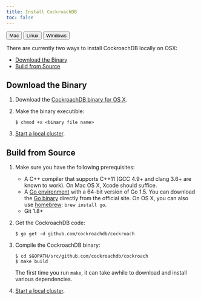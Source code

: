 ```yaml
---
title: Install CockroachDB
toc: false
---
```

<script>
$(document).ready(function(){
    $("#mac").click(function(){
        $("#macinstall").show();
        $("#linuxinstall").hide();
        $("#windowsinstall").hide();
    });
    $("#linux").click(function(){
        $("#linuxinstall").show();
        $("#macinstall").hide();
        $("#windowsinstall").hide();
    });
    $("#windows").click(function(){
        $("#windowsinstall").show();
        $("#macinstall").hide();
        $("#linuxinstall").hide();    
    });
});
</script>

<!--<script>
$(document).ready(function(){
$(".osbutton").click(function(){ $(".install").hide();});
    $("#mac").click(function(){
        $("#macinstall").show();
    });
    $("#linux").click(function(){
        $("#linuxinstall").show();
    });
    $("#windows").click(function(){
        $("#windowsinstall").show();
    });
});
</script>-->

<button id="mac">Mac</button>
<button id="linux">Linux</button>
<button id="windows">Windows</button>

<div id=macinstall>
<p>There are currently two ways to install CockroachDB locally on OSX:</p>

<ul>
<li><a href="#download-the-binary">Download the Binary</a></li>
<li><a href="#build-from-source">Build from Source</a></li>
</ul>

<h2 id="download-the-binary">Download the Binary</h2>

<ol>
<li><p>Download the <a href="http://cockroachlabs.com/download/osx">CockroachDB binary for OS X</a>.</p></li>
<li><p>Make the binary executible:</p>
<div class="highlight"><pre><code class="language-" data-lang="">$ chmod +x &lt;binary file name&gt;
</code></pre></div></li>
<li><p><a href="/start-a-local-cluster.html">Start a local cluster</a>. </p></li>
</ol>

<h2 id="build-from-source">Build from Source</h2>

<ol>
<li><p>Make sure you have the following prerequisites:</p>

<ul>
<li>A C++ compiler that supports C++11 (GCC 4.9+ and clang 3.6+ are known to work). On Mac OS X, Xcode should suffice. </li>
<li>A <a href="http://golang.org/doc/code.html">Go environment</a> with a 64-bit version of Go 1.5. You can download the <a href="https://golang.org/dl/">Go binary</a> directly from the official site. On OS X, you can also use <a href="http://brew.sh">homebrew</a>: <code>brew install go</code>. </li>
<li>Git 1.8+ </li>
</ul></li>
<li><p>Get the CockroachDB code:</p>
<div class="highlight"><pre><code class="language-bash" data-lang="bash"><span class="gp">$ </span>go get -d github.com/cockroachdb/cockroach
</code></pre></div></li>
<li><p>Compile the CockroachDB binary:</p>
<div class="highlight"><pre><code class="language-" data-lang="">$ cd $GOPATH/src/github.com/cockroachdb/cockroach
$ make build
</code></pre></div>
<p>The first time you run <code>make</code>, it can take awhile to download and install various dependencies.</p></li>
<li><p><a href="/start-a-local-cluster.html">Start a local cluster</a>. </p></li>
</ol>
</div>

<div id=linuxinstall style="display: none;">
<p>There are currently two ways to install CockroachDB locally on Linux:</p>

<ul>    
<li><a href="#download-the-binary-linux">Download the Binary</a></li>
<li><a href="#build-from-source-linux">Build from Source</a></li>
<li><a href="#use-docker-linux">Use Docker</a></li>
</ul>

<h2 id="download-the-binary-linux">Download the Binary</h2>

<ol>
<li><p>Download the <a href="http://cockroachlabs.com/download/osx">CockroachDB binary for OS X</a>.</p></li>
<li><p>Make the binary executible:</p>
<div class="highlight"><pre><code class="language-" data-lang="">$ chmod +x &lt;binary file name&gt;
</code></pre></div></li>
<li><p><a href="/start-a-local-cluster.html">Start a local cluster</a>. </p></li>
</ol>

<h2 id="build-from-source-linux">Build from Source</h2>

<ol>
<li><p>Make sure you have the following prerequisites:</p>

<ul>
<li>A C++ compiler that supports C++11 (GCC 4.9+ and clang 3.6+ are known to work). On Mac OS X, Xcode should suffice. </li>
<li>A <a href="http://golang.org/doc/code.html">Go environment</a> with a 64-bit version of Go 1.5. You can download the <a href="https://golang.org/dl/">Go binary</a> directly from the official site. On OS X, you can also use <a href="http://brew.sh">homebrew</a>: <code>brew install go</code>. </li>
<li>Git 1.8+ </li>
</ul></li>
<li><p>Get the CockroachDB code:</p>
<div class="highlight"><pre><code class="language-bash" data-lang="bash"><span class="gp">$ </span>go get -d github.com/cockroachdb/cockroach
</code></pre></div></li>
<li><p>Compile the CockroachDB binary:</p>
<div class="highlight"><pre><code class="language-" data-lang="">$ cd $GOPATH/src/github.com/cockroachdb/cockroach
$ make build
</code></pre></div>
<p>The first time you run <code>make</code>, it can take awhile to download and install various dependencies.</p></li>
<li><p><a href="/start-a-local-cluster.html">Start a local cluster</a>. </p></li>
</ol>

<h2 id="use-docker-linux">Use Docker</h2>

<ol>
<li><p><a href="https://docs.docker.com/engine/installation/ubuntulinux/">Install Docker</a>, as described in Docker&#39;s installation instructions for Linux.   </p></li>
<li><p>If you don&#39;t already have the Docker daemon running in the background, run:  </p>
<div class="highlight"><pre><code class="language-bash" data-lang="bash"><span class="gp">$ </span>sudo docker -d &amp;
</code></pre></div>
<div class="bs-callout bs-callout-info"> On Linux, Docker needs sudo privileges in order to work.</div></li>
<li><p>Pull the official CockroachDB image from <a href="https://hub.docker.com/r/cockroachdb/cockroach/">Docker Hub</a>:</p>
<div class="highlight"><pre><code class="language-bash" data-lang="bash"><span class="gp">$ </span>sudo docker pull cockroachdb/cockroach
</code></pre></div></li>
<li><p>Start a new Docker container and load the CockroachDB image into it:</p>
<div class="highlight"><pre><code class="language-bash" data-lang="bash"><span class="gp">$ </span>sudo docker run -t -i cockroachdb/cockroach shell
</code></pre></div></li>
<li><p><a href="/start-a-local-cluster.html">Start a local cluster</a>.  </p>

<p>When following the <a href="/start-a-local-cluster.html">start a local cluster</a> instructions, be sure to run the commands from within your Docker container. Also, it&#39;s simplest to start the built-in SQL client from within the same container as the CockroachDB cluster, but to do so, you&#39;ll have to start the cluster in the background by adding <code>&amp;</code> to the end of the command:</p>
<div class="highlight"><pre><code class="language-bash" data-lang="bash"><span class="gp">$ </span>./cockroach start --dev &amp;
</code></pre></div></li>
</ol>
</div>

<div id=windowsinstall style="display: none;">
<p>At this time, the only way to run CockroachDB on Windows is to use Docker. 

<ol>
<li><p><a href="https://docs.docker.com/mac/step_one/">Install Docker</a>, as described in Docker&#39;s installation instructions for OS X.   </p></li>
<li><p>To start CockroachDB, run this command in your terminal:</p>
<div class="highlight"><pre><code class="language-bash" data-lang="bash"><span class="gp">$ </span>docker run -t -i cockroachdb/cockroach shell
</code></pre></div>
<p>The first time you do this, Docker pulls the official CockroachDB image from Docker Hub. From that point on, the image remains on your local system. You can run <code>docker images</code> to list all of your local images.</p>
<div class="highlight"><pre><code class="language-bash" data-lang="bash"><span class="gp">$ </span>docker images

REPOSITORY              TAG         IMAGE ID            CREATED             VIRTUAL SIZE
cockroachdb/cockroach   latest      e707dfaf8703        2 days ago          278.2 MB
hello-world             latest      0a6ba66e537a        9 weeks ago         960 B
</code></pre></div></li>
</ol>
</div>
<!--
There are currently two ways to install CockroachDB locally on OSX:

- [Download the Binary](#download-the-binary)
- [Build from Source](#build-from-source)

## Download the Binary

1. Download the [CockroachDB binary for OS X](http://cockroachlabs.com/download/osx).

2. Make the binary executible:
    
    ```
    $ chmod +x <binary file name>
    ```

3. [Start a local cluster](/start-a-local-cluster.html). 

## Build from Source

1.  Make sure you have the following prerequisites:
    - A C++ compiler that supports C++11 (GCC 4.9+ and clang 3.6+ are known to work). On Mac OS X, Xcode should suffice. 
    - A [Go environment](http://golang.org/doc/code.html) with a 64-bit version of Go 1.5. You can download the [Go binary](https://golang.org/dl/) directly from the official site. On OS X, you can also use [homebrew](http://brew.sh): `brew install go`. 
    - Git 1.8+ 

2.  Get the CockroachDB code:

    ```bash
    $ go get -d github.com/cockroachdb/cockroach
    ```

3. Compile the CockroachDB binary:

	```
    $ cd $GOPATH/src/github.com/cockroachdb/cockroach
	$ make build
	```

	The first time you run `make`, it can take awhile to download and install various dependencies.

4. [Start a local cluster](/start-a-local-cluster.html). 

## Use Docker

Deploying CockroachDB in Docker is quick and easy. Once you've installed Docker, just run Cockroach in the default Docker container.  

1. 	[Install Docker](https://docs.docker.com/mac/step_one/), as described in Docker's installation instructions for OS X.   

2.	To start CockroachDB, run this command in your terminal:

	```bash
	$ docker run -t -i cockroachdb/cockroach shell
	```

	The first time you do this, Docker pulls the official CockroachDB image from Docker Hub. From that point on, the image remains on your local system. You can run `docker images` to list all of your local images.

	```bash
	$ docker images

	REPOSITORY              TAG			IMAGE ID            CREATED             VIRTUAL SIZE
	cockroachdb/cockroach   latest 		e707dfaf8703        2 days ago			278.2 MB
	hello-world             latest      0a6ba66e537a        9 weeks ago         960 B
	```
-->